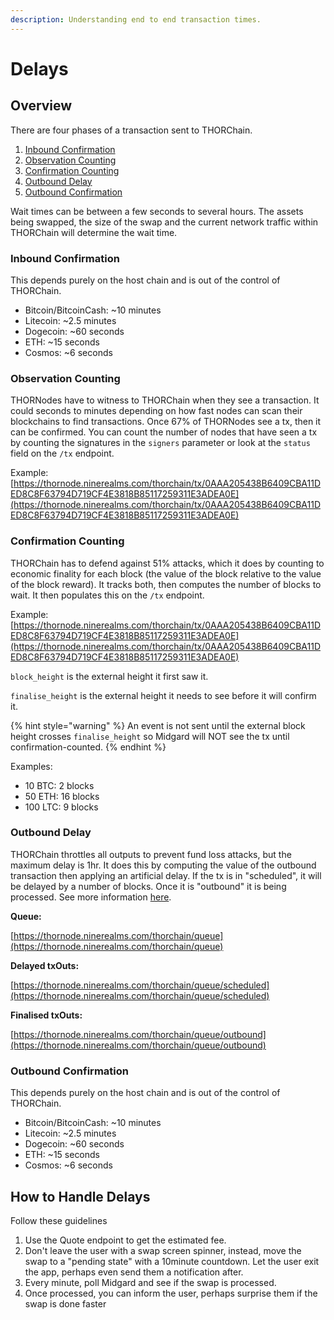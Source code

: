 ```yaml
---
description: Understanding end to end transaction times.
---
```


# Delays

## Overview

There are four phases of a transaction sent to THORChain.

1. [Inbound Confirmation](delays.md#inbound-confirmation)
2. [Observation Counting](delays.md#observation-counting)
3. [Confirmation Counting](delays.md#confirmation-counting)
4. [Outbound Delay](delays.md#outbound-delay)
5. [Outbound Confirmation](delays.md#txout-delay)

Wait times can be between a few seconds to several hours. The assets being swapped, the size of the swap and the current network traffic within THORChain will determine the wait time.

### Inbound Confirmation

This depends purely on the host chain and is out of the control of THORChain.

- Bitcoin/BitcoinCash: \~10 minutes
- Litecoin: \~2.5 minutes
- Dogecoin: \~60 seconds
- ETH: \~15 seconds
- Cosmos: \~6 seconds

### Observation Counting

THORNodes have to witness to THORChain when they see a transaction. It could seconds to minutes depending on how fast nodes can scan their blockchains to find transactions. Once 67% of THORNodes see a tx, then it can be confirmed. You can count the number of nodes that have seen a tx by counting the signatures in the `signers` parameter or look at the `status` field on the `/tx` endpoint.

Example: [https://thornode.ninerealms.com/thorchain/tx/0AAA205438B6409CBA11DED8C8F63794D719CF4E3818B85117259311E3ADEA0E](https://thornode.ninerealms.com/thorchain/tx/0AAA205438B6409CBA11DED8C8F63794D719CF4E3818B85117259311E3ADEA0E)

### Confirmation Counting

THORChain has to defend against 51% attacks, which it does by counting to economic finality for each block (the value of the block relative to the value of the block reward). It tracks both, then computes the number of blocks to wait. It then populates this on the `/tx` endpoint.

Example: [https://thornode.ninerealms.com/thorchain/tx/0AAA205438B6409CBA11DED8C8F63794D719CF4E3818B85117259311E3ADEA0E](https://thornode.ninerealms.com/thorchain/tx/0AAA205438B6409CBA11DED8C8F63794D719CF4E3818B85117259311E3ADEA0E)

`block_height` is the external height it first saw it.

`finalise_height` is the external height it needs to see before it will confirm it.

{% hint style="warning" %}
An event is not sent until the external block height crosses `finalise_height` so Midgard will NOT see the tx until confirmation-counted.
{% endhint %}

Examples:

- 10 BTC: 2 blocks
- 50 ETH: 16 blocks
- 100 LTC: 9 blocks

### Outbound Delay

THORChain throttles all outputs to prevent fund loss attacks, but the maximum delay is 1hr. It does this by computing the value of the outbound transaction then applying an artificial delay. If the tx is in "scheduled", it will be delayed by a number of blocks. Once it is "outbound" it is being processed. See more information [here](https://docs.thorchain.org/how-it-works/security#b905-1).

**Queue:**

[https://thornode.ninerealms.com/thorchain/queue](https://thornode.ninerealms.com/thorchain/queue)

**Delayed txOuts:**

[https://thornode.ninerealms.com/thorchain/queue/scheduled](https://thornode.ninerealms.com/thorchain/queue/scheduled)

**Finalised txOuts:**

[https://thornode.ninerealms.com/thorchain/queue/outbound](https://thornode.ninerealms.com/thorchain/queue/outbound)

### Outbound Confirmation

This depends purely on the host chain and is out of the control of THORChain.

- Bitcoin/BitcoinCash: \~10 minutes
- Litecoin: \~2.5 minutes
- Dogecoin: \~60 seconds
- ETH: \~15 seconds
- Cosmos: \~6 seconds

## How to Handle Delays

Follow these guidelines

1. Use the Quote endpoint to get the estimated fee.
2. Don't leave the user with a swap screen spinner, instead, move the swap to a "pending state" with a 10minute countdown. Let the user exit the app, perhaps even send them a notification after.
3. Every minute, poll Midgard and see if the swap is processed.
4. Once processed, you can inform the user, perhaps surprise them if the swap is done faster
